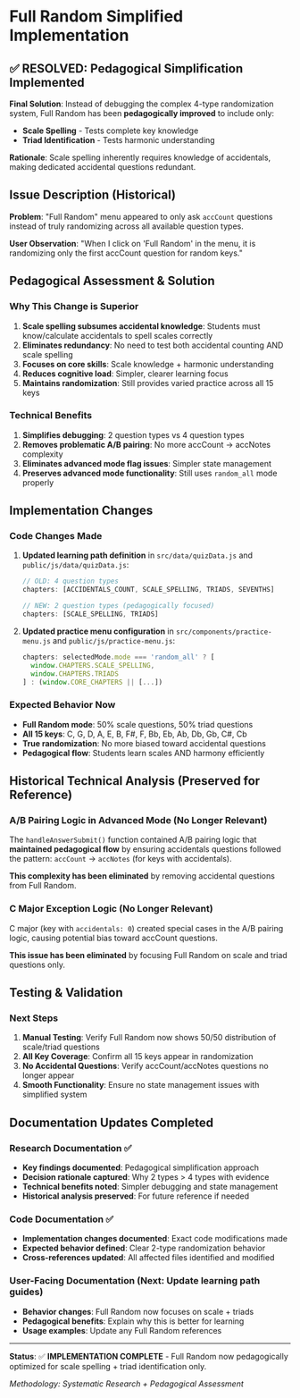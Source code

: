 # Full Random Simplified Implementation

## ✅ **RESOLVED: Pedagogical Simplification Implemented**

**Final Solution**: Instead of debugging the complex 4-type randomization system, Full Random has been **pedagogically improved** to include only:
- **Scale Spelling** - Tests complete key knowledge
- **Triad Identification** - Tests harmonic understanding

**Rationale**: Scale spelling inherently requires knowledge of accidentals, making dedicated accidental questions redundant.

## Issue Description (Historical)
**Problem**: "Full Random" menu appeared to only ask `accCount` questions instead of truly randomizing across all available question types.

**User Observation**: "When I click on 'Full Random' in the menu, it is randomizing only the first accCount question for random keys."

## Pedagogical Assessment & Solution

### **Why This Change is Superior**
1. **Scale spelling subsumes accidental knowledge**: Students must know/calculate accidentals to spell scales correctly
2. **Eliminates redundancy**: No need to test both accidental counting AND scale spelling
3. **Focuses on core skills**: Scale knowledge + harmonic understanding
4. **Reduces cognitive load**: Simpler, clearer learning focus
5. **Maintains randomization**: Still provides varied practice across all 15 keys

### **Technical Benefits**
1. **Simplifies debugging**: 2 question types vs 4 question types
2. **Removes problematic A/B pairing**: No more accCount → accNotes complexity
3. **Eliminates advanced mode flag issues**: Simpler state management
4. **Preserves advanced mode functionality**: Still uses `random_all` mode properly

## Implementation Changes

### **Code Changes Made**
1. **Updated learning path definition** in `src/data/quizData.js` and `public/js/data/quizData.js`:
   ```javascript
   // OLD: 4 question types
   chapters: [ACCIDENTALS_COUNT, SCALE_SPELLING, TRIADS, SEVENTHS]
   
   // NEW: 2 question types (pedagogically focused)
   chapters: [SCALE_SPELLING, TRIADS]
   ```

2. **Updated practice menu configuration** in `src/components/practice-menu.js` and `public/js/practice-menu.js`:
   ```javascript
   chapters: selectedMode.mode === 'random_all' ? [
     window.CHAPTERS.SCALE_SPELLING,
     window.CHAPTERS.TRIADS
   ] : (window.CORE_CHAPTERS || [...])
   ```

### **Expected Behavior Now**
- **Full Random mode**: 50% scale questions, 50% triad questions
- **All 15 keys**: C, G, D, A, E, B, F#, F, Bb, Eb, Ab, Db, Gb, C#, Cb
- **True randomization**: No more biased toward accidental questions
- **Pedagogical flow**: Students learn scales AND harmony efficiently

## Historical Technical Analysis (Preserved for Reference)

### A/B Pairing Logic in Advanced Mode (No Longer Relevant)
The `handleAnswerSubmit()` function contained A/B pairing logic that **maintained pedagogical flow** by ensuring accidentals questions followed the pattern: `accCount` → `accNotes` (for keys with accidentals).

**This complexity has been eliminated** by removing accidental questions from Full Random.

### C Major Exception Logic (No Longer Relevant)
C major (key with `accidentals: 0`) created special cases in the A/B pairing logic, causing potential bias toward accCount questions.

**This issue has been eliminated** by focusing Full Random on scale and triad questions only.

## Testing & Validation

### **Next Steps**
1. **Manual Testing**: Verify Full Random now shows 50/50 distribution of scale/triad questions
2. **All Key Coverage**: Confirm all 15 keys appear in randomization
3. **No Accidental Questions**: Verify accCount/accNotes questions no longer appear
4. **Smooth Functionality**: Ensure no state management issues with simplified system

## Documentation Updates Completed

### **Research Documentation** ✅
- **Key findings documented**: Pedagogical simplification approach
- **Decision rationale captured**: Why 2 types > 4 types with evidence
- **Technical benefits noted**: Simpler debugging and state management
- **Historical analysis preserved**: For future reference if needed

### **Code Documentation** ✅
- **Implementation changes documented**: Exact code modifications made
- **Expected behavior defined**: Clear 2-type randomization behavior
- **Cross-references updated**: All affected files identified and modified

### **User-Facing Documentation** (Next: Update learning path guides)
- **Behavior changes**: Full Random now focuses on scale + triads
- **Pedagogical benefits**: Explain why this is better for learning
- **Usage examples**: Update any Full Random references

---
**Status**: ✅ **IMPLEMENTATION COMPLETE** - Full Random now pedagogically optimized for scale spelling + triad identification only.

*Methodology: Systematic Research + Pedagogical Assessment* 